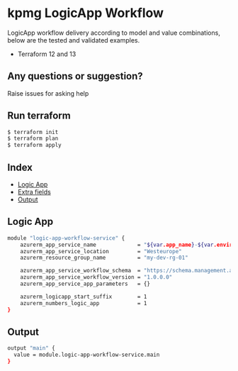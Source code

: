 # kpmg LogicApp Workflow

LogicApp workflow delivery according to model and value combinations, below are the tested and validated examples.

  - Terraform 12 and 13

## Any questions or suggestion?

Raise issues for asking help

## Run terraform

```bash
$ terraform init
$ terraform plan
$ terraform apply
```

## Index

- [Logic App](#logic-app)
- [Extra fields](#extra-fields)
- [Output](#output)

## Logic App<a name="logic-app"></a>
```bash
module "logic-app-workflow-service" {
    azurerm_app_service_name             = "${var.app_name}-${var.environment}-lapp"
    azurerm_app_service_location         = "Westeurope"
    azurerm_resource_group_name          = "my-dev-rg-01"

    azurerm_app_service_workflow_schema  = "https://schema.management.azure.com/providers/Microsoft.Logic/schemas/2016-06-01/workflowdefinition.json"
    azurerm_app_service_workflow_version = "1.0.0.0"
    azurerm_app_service_app_parameters   = {}

    azurerm_logicapp_start_suffix        = 1
    azurerm_numbers_logic_app            = 1
}
```

## Output<a name="output"></a>
```bash
output "main" {
  value = module.logic-app-workflow-service.main
}
```